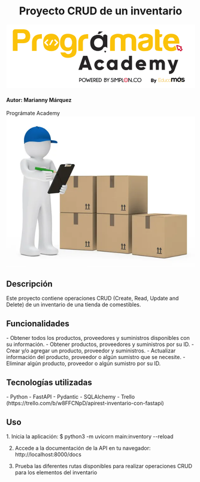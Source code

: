 <h1 align="center"> Proyecto CRUD de un inventario </h1>
<img src="image/programate.png" alt="Logo Programate">

<h4 align="left"> Autor: Marianny Márquez </h4>
Prográmate Academy
<img src="image/supplier figure package.jpg" alt="Inventory">

<h2> Descripción </h2>
Este proyecto contiene operaciones CRUD (Create, Read, Update and Delete) de un inventario de una tienda de comestibles.

<h2> Funcionalidades </h2>
- Obtener todos los productos, proveedores y suministros disponibles con su información.
- Obtener productos, proveedores y suministros por su ID.
- Crear y/o agregar un producto, proveedor y suministros.
- Actualizar información del producto, proveedor o algún sumistro que se necesite.
- Eliminar algún producto, proveedor o algún sumistro por su ID.

<h2> Tecnologías utilizadas </h2>
- Python
- FastAPI
- Pydantic
- SQLAlchemy
- Trello (https://trello.com/b/w8FFCNpD/apirest-inventario-con-fastapi)

<h2> Uso </h2>
1. Inicia la aplicación:
$ python3 -m uvicorn main:inventory --reload

2. Accede a la documentación de la API en tu navegador:
http://localhost:8000/docs

3. Prueba las diferentes rutas disponibles para realizar operaciones CRUD para los elementos del inventario
